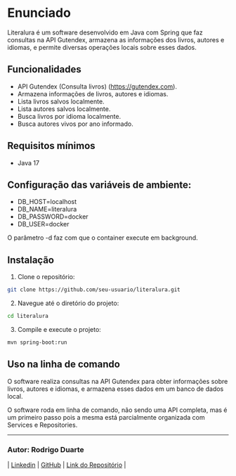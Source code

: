 # Enunciado

Literalura é um software desenvolvido em Java com Spring que faz consultas na API Gutendex, armazena as informações dos livros, autores e idiomas, e permite diversas operações locais sobre esses dados.

## Funcionalidades

- API Gutendex (Consulta livros) (https://gutendex.com).
- Armazena informações de livros, autores e idiomas.
- Lista livros salvos localmente.
- Lista autores salvos localmente.
- Busca livros por idioma localmente.
- Busca autores vivos por ano informado.

## Requisitos mínimos

- Java 17

## Configuração das variáveis de ambiente:

- DB_HOST=localhost
- DB_NAME=literalura
- DB_PASSWORD=docker
- DB_USER=docker


O parâmetro -d faz com que o container execute em background.

## Instalação

1. Clone o repositório:

```bash
git clone https://github.com/seu-usuario/literalura.git
```

2. Navegue até o diretório do projeto:

```bash
cd literalura
```
3. Compile e execute o projeto:

```bash
mvn spring-boot:run
```

## Uso na linha de comando

O software realiza consultas na API Gutendex para obter informações sobre livros, autores e idiomas, e armazena esses dados em um banco de dados local. 

O software roda em linha de comando, não sendo uma API completa, mas é um primeiro passo pois a mesma está parcialmente organizada com Services e Repositories.

---

### Autor: Rodrigo Duarte

| [Linkedin](https://www.linkedin.com/in/rodrigoduar-te/) | [GitHub](https://github.com/rodrigoduartesilva/) | [Link do Repositório](https://github.com/rodrigoduartesilva/literalura-challenge-alura) |